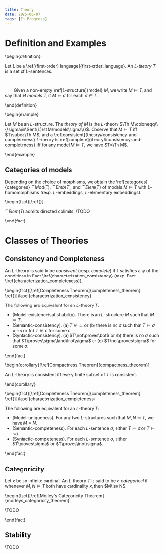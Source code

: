 ```yaml
---
title: Theory
date: 2025-06-07
tags: [In_Progress]
---
```


# Definition and Examples

\begin{definition}

Let $L$ be a \ref[(first-order) language]{first-order_language}. An _$L$-theory_ $T$ is a set of $L$-sentences.

<br>

&emsp;&emsp;Given a non-empty \ref[$L$-structure]{model} $M$, we write $M\models T$, and say that _$M$ models T_, if $M\models\sigma$ for each $\sigma\in T$.

\end{definition}

\begin{example}

Let $M$ be an $L$-structure. The _theory of $M$_ is the $L$-theory $\Th M\coloneqq\\{\sigma\in\Sent(L)\st M\models\sigma\\}$. Observe that $M\models T$ iff $T\subeq\Th M$, and a \ref[consistent]{theory#consistency-and-completeness} $L$-theory is \ref[complete]{theory#consistency-and-completeness} iff for any model $M\models T$, we have $T=\Th M$.

\end{example}

## Categories of models

Depending on the choice of morphisms, we obtain the \ref[categories]{categories} $\cat{Mod}(T)$, $\cat{Emb}(T)$, and $\cat{Elem}(T)$ of models $M\models T$ with $L$-homomorphisms (resp. $L$-embeddings, $L$-elementary embeddings).

\begin{fact}[\ref{}]

$\cat{Elem}(T)$ admits directed colimits. \TODO

\end{fact}

# Classes of Theories

## Consistency and Completeness

An $L$-theory is said to be _consistent_ (resp. _complete_) if it satisfies any of the conditions in Fact \iref{characterization_consistency} (resp. Fact \iref{characterization_completeness}).

\begin{fact}[\ref[Completeness Theorem]{completeness_theorem}, \ref{}]\label{characterization_consistency}

The following are equivalent for an $L$-theory $T$:
* (Model-existence/satisfiability). There is an $L$-structure $M$ such that $M\models T$.
* (Semantic-consistency). (a) $T\not\models\bot$ or (b) there is no $\sigma$ such that $T\models\sigma\land\lnot\sigma$ or (c) $T\not\models\sigma$ for some $\sigma$.
* (Syntactic-consistency). (a) $T\not\proves\bot$ or (b) there is no $\sigma$ such that $T\proves\sigma\land\lnot\sigma$ or (c) $T\not\proves\sigma$ for some $\sigma$.

\end{fact}

\begin{corollary}[\ref[Compactness Theorem]{compactness_theorem}]

An $L$-theory is consistent iff every finite subset of $T$ is consistent.

\end{corollary}

\begin{fact}[\ref[Completeness Theorem]{completeness_theorem}, \ref{}]\label{characterization_completeness}

The following are equivalent for an $L$-theory $T$:
* (Model-uniqueness). For any two $L$-structures such that $M,N\models T$, we have $M\equiv N$.
* (Semantic-completeness). For each $L$-sentence $\sigma$, either $T\models\sigma$ or $T\models\lnot\sigma$.
* (Syntactic-completeness). For each $L$-sentence $\sigma$, either $T\proves\sigma$ or $T\proves\lnot\sigma$.

\end{fact}

## Categoricity

Let $\kappa$ be an infinite cardinal. An $L$-theory $T$ is said to be _$\kappa$-categorical_ if whenever $M,N\models T$ both have cardinality $\kappa$, then $M\iso N$.

\begin{fact}[\ref[Morley's Categoricity Theorem]{morleys_categoricity_theorem}]

\TODO

\end{fact}

## Stability

\TODO
